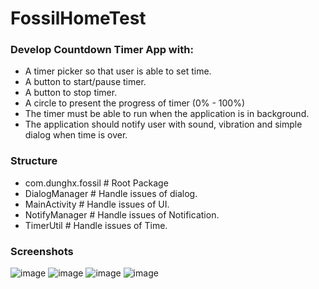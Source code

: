 # FossilHomeTest

### Develop Countdown Timer App with:

- A timer picker so that user is able to set time.
- A button to start/pause timer.
- A button to stop timer.
- A circle to present the progress of timer (0% - 100%)
- The timer must be able to run when the application is in background.
- The application should notify user with sound, vibration and simple dialog when
time is over.

### Structure

- com.dunghx.fossil   # Root Package
- DialogManager       # Handle issues of dialog.
- MainActivity        # Handle issues of UI.
- NotifyManager       # Handle issues of Notification.        
- TimerUtil           # Handle issues of Time.

### Screenshots

![image](https://user-images.githubusercontent.com/28946232/116836771-089eeb00-abf2-11eb-9dfe-c478f983332a.png)
![image](https://user-images.githubusercontent.com/28946232/116836795-1c4a5180-abf2-11eb-8010-338ffd5fd759.png)
![image](https://user-images.githubusercontent.com/28946232/116836802-21a79c00-abf2-11eb-8668-5f120aac2aa8.png)
![image](https://user-images.githubusercontent.com/28946232/116836808-266c5000-abf2-11eb-9bd9-ef29d41de60e.png)

